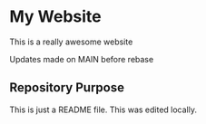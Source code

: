 # My Website

This is a really awesome website

Updates made on MAIN before rebase

## Repository Purpose
This is just a README file.
This was edited locally.